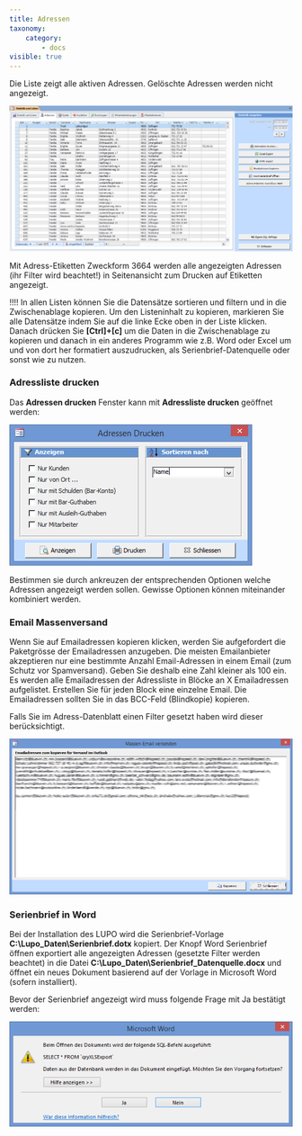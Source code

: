```yaml
---
title: Adressen
taxonomy:
    category:
        - docs
visible: true
---
```


Die Liste zeigt alle aktiven Adressen. Gelöschte Adressen werden nicht angezeigt.

![aktive-adressen](../../images/aktive-adressen.png)

Mit <span class="btn">Adress-Etiketten Zweckform 3664</span> werden alle angezeigten Adressen (ihr Filter wird beachtet!) in Seitenansicht zum Drucken auf Etiketten angezeigt.


!!!! In allen Listen können Sie die Datensätze sortieren und filtern und in die Zwischenablage kopieren. Um den Listeninhalt zu kopieren, markieren Sie alle Datensätze indem Sie auf die linke Ecke oben in der Liste klicken. Danach drücken Sie **[Ctrl]+[c]** um die Daten in die Zwischenablage zu kopieren und danach in ein anderes Programm wie z.B. Word oder Excel um und von dort her formatiert auszudrucken, als Serienbrief-Datenquelle oder sonst wie zu nutzen.

### Adressliste drucken

Das **Adressen drucken** Fenster kann mit **Adressliste drucken** geöffnet werden:

![adressen-drucken](../../images/adressen-drucken.png)

Bestimmen sie durch ankreuzen der entsprechenden Optionen welche Adressen angezeigt werden sollen. Gewisse Optionen können miteinander kombiniert werden.

### Email Massenversand

Wenn Sie auf <span class="btn">Emailadressen kopieren</span> klicken, werden Sie aufgefordert die Paketgrösse der Emailadressen anzugeben. Die meisten Emailanbieter akzeptieren nur eine bestimmte Anzahl Email-Adressen in einem Email (zum Schutz vor Spamversand). Geben Sie deshalb eine Zahl kleiner als 100 ein. Es werden alle Emailadressen der Adressliste in Blöcke an X Emailadressen aufgelistet. Erstellen Sie für jeden Block eine einzelne Email. Die Emailadressen sollten Sie in das BCC-Feld (Blindkopie) kopieren.

Falls Sie im Adress-Datenblatt einen Filter gesetzt haben wird dieser berücksichtigt.

![massenemail-versenden](../../images/massenemail-versenden.png)

### Serienbrief in Word

Bei der Installation des LUPO wird die Serienbrief-Vorlage **C:\Lupo_Daten\Serienbrief.dotx** kopiert. Der Knopf Word Serienbrief öffnen exportiert alle angezeigten Adressen (gesetzte Filter werden beachtet) in die Datei **C:\Lupo_Daten\Serienbrief_Datenquelle.docx** und öffnet ein neues Dokument basierend auf der Vorlage in Microsoft Word (sofern installiert).

Bevor der Serienbrief angezeigt wird muss folgende Frage mit Ja bestätigt werden:

![serienbrief-anzeigen](../../images/serienbrief-anzeigen.png)
